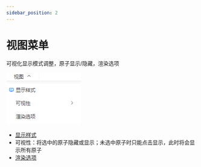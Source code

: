 ```yaml
---
sidebar_position: 2
---
```


# 视图菜单

可视化显示模式调整，原子显示/隐藏，渲染选项

![](../nested/qstudio_manual_view.png)

- [显示样式](../%E5%B7%A5%E5%85%B7/qstudio_manual_view_display.md)
- 可视性：将选中的原子隐藏或显示；未选中原子时只能点击显示，此时将会显示所有原子
- [渲染选项](../%E5%B7%A5%E5%85%B7/qstudio_rendering.md)